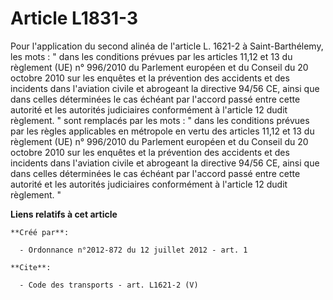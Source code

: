 # Article L1831-3

Pour l'application du second alinéa de l'article L. 1621-2 à Saint-Barthélemy, les mots : " dans les conditions prévues par
les articles 11,12 et 13 du règlement (UE) n° 996/2010 du Parlement européen et du Conseil du 20 octobre 2010 sur les
enquêtes et la prévention des accidents et des incidents dans l'aviation civile et abrogeant la directive 94/56 CE, ainsi que
dans celles déterminées le cas échéant par l'accord passé entre cette autorité et les autorités judiciaires conformément à
l'article 12 dudit règlement. " sont remplacés par les mots : " dans les conditions prévues par les règles applicables en
métropole en vertu des articles 11,12 et 13 du règlement (UE) n° 996/2010 du Parlement européen et du Conseil du 20 octobre
2010 sur les enquêtes et la prévention des accidents et des incidents dans l'aviation civile et abrogeant la directive 94/56
CE, ainsi que dans celles déterminées le cas échéant par l'accord passé entre cette autorité et les autorités judiciaires
conformément à l'article 12 dudit règlement. "

**Liens relatifs à cet article**

	**Créé par**:

	  - Ordonnance n°2012-872 du 12 juillet 2012 - art. 1

	**Cite**:

	  - Code des transports - art. L1621-2 (V)
